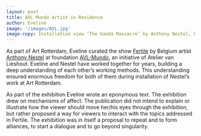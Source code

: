 ```yaml
---
layout: post
title: AVL Mundo Artist in Residence
author: Eveline
image: '/images/AVL.jpg'
image-copy: Installation view ‘The Ganda Massacre’ by Anthony Nestel, Photo by Gert Jan van Rooij 
---
```


As part of Art Rotterdam, Eveline curated the show [Fertile](https://www.academia.edu/24680747/Through_The_Eye_of_Splitlazation) by Belgium artist [Anthony Nestel](https://www.amsterdamsfondsvoordekunst.nl/fondsinitiatieven/3package-deal/3package-deal-lichting-2016/anthony-nestel/) at foundation [AVL-Mundo](https://avlmundo.org), an initiative of Atelier van Lieshout. Eveline and Nestel have worked together for years, building a deep understanding of each other’s working methods. This understanding ensured enormous freedom for both of them during installation of Nestel’s work at Art Rotterdam. 

As part of the exhibition Eveline wrote an eponymous text. The exhibition drew on mechanisms of affect. The publication did not intend to explain or illustrate how the viewer should move her/his eyes through the exhibition, but rather proposed a way for viewers to interact with the topics addressed in Fertile. The exhibition was in itself a proposal to repeat and to form alliances, to start a dialogue and to go beyond singularity.